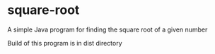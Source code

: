 # square-root
A simple Java program for finding the square root of a given number

Build of this program is in dist directory
